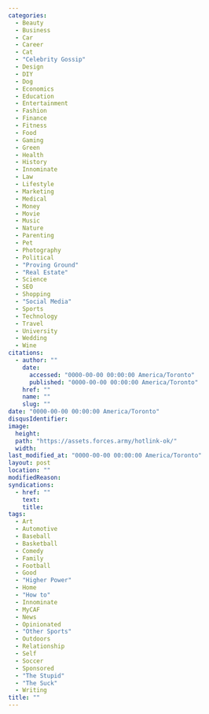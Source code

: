 ```yaml
---
categories:
  - Beauty
  - Business
  - Car
  - Career
  - Cat
  - "Celebrity Gossip"
  - Design
  - DIY
  - Dog
  - Economics
  - Education
  - Entertainment
  - Fashion
  - Finance
  - Fitness
  - Food
  - Gaming
  - Green
  - Health
  - History
  - Innominate
  - Law
  - Lifestyle
  - Marketing
  - Medical
  - Money
  - Movie
  - Music
  - Nature
  - Parenting
  - Pet
  - Photography
  - Political
  - "Proving Ground"
  - "Real Estate"
  - Science
  - SEO
  - Shopping
  - "Social Media"
  - Sports
  - Technology
  - Travel
  - University
  - Wedding
  - Wine
citations:
  - author: ""
    date:
      accessed: "0000-00-00 00:00:00 America/Toronto"
      published: "0000-00-00 00:00:00 America/Toronto"
    href: ""
    name: ""
    slug: ""
date: "0000-00-00 00:00:00 America/Toronto"
disqusIdentifier: 
image:
  height: 
  path: "https://assets.forces.army/hotlink-ok/"
  width: 
last_modified_at: "0000-00-00 00:00:00 America/Toronto"
layout: post
location: ""
modifiedReason: 
syndications:
  - href: ""
    text: 
    title: 
tags:
  - Art
  - Automotive
  - Baseball
  - Basketball
  - Comedy
  - Family
  - Football
  - Good
  - "Higher Power"
  - Home
  - "How to"
  - Innominate
  - MyCAF
  - News
  - Opinionated
  - "Other Sports"
  - Outdoors
  - Relationship
  - Self
  - Soccer
  - Sponsored
  - "The Stupid"
  - "The Suck"
  - Writing
title: ""
---
```


